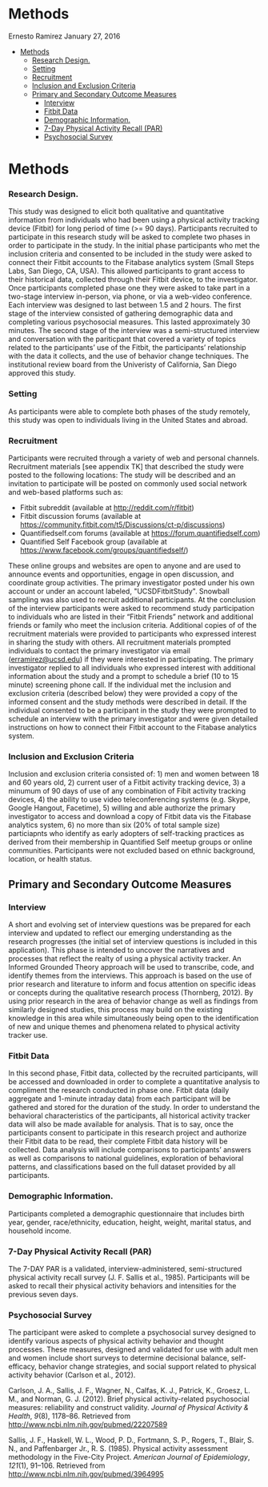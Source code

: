 Methods
================
Ernesto Ramirez
January 27, 2016

-   [Methods](#methods)
    -   [Research Design.](#research-design.)
    -   [Setting](#setting)
    -   [Recruitment](#recruitment)
    -   [Inclusion and Exclusion Criteria](#inclusion-and-exclusion-criteria)
    -   [Primary and Secondary Outcome Measures](#primary-and-secondary-outcome-measures)
        -   [Interview](#interview)
        -   [Fitbit Data](#fitbit-data)
        -   [Demographic Information.](#demographic-information.)
        -   [7-Day Physical Activity Recall (PAR)](#day-physical-activity-recall-par)
        -   [Psychosocial Survey](#psychosocial-survey)

Methods
=======

### Research Design.

This study was designed to elicit both qualitative and quantitative information from individuals who had been using a physical activity tracking device (Fitbit) for long period of time (&gt;= 90 days). Participants recruited to participate in this research study will be asked to complete two phases in order to participate in the study. In the initial phase participants who met the inclusion criteria and consented to be included in the study were asked to connect their Fitbit accounts to the Fitabase analytics system (Small Steps Labs, San Diego, CA, USA). This allowed participants to grant access to their historical data, collected through their Fitbit device, to the investigator. Once participants completed phase one they were asked to take part in a two-stage interview in-person, via phone, or via a web-video conference. Each interview was designed to last between 1.5 and 2 hours. The first stage of the interview consisted of gathering demographic data and completing various psychosocial measures. This lasted approximately 30 minutes. The second stage of the interview was a semi-structured interview and conversation with the pariticpant that covered a variety of topics related to the participants’ use of the Fitbit, the participants’ relationship with the data it collects, and the use of behavior change techniques. The institutional review board from the Univeristy of California, San Diego approved this study.

### Setting

As participants were able to complete both phases of the study remotely, this study was open to individuals living in the United States and abroad.

### Recruitment

Participants were recruited through a variety of web and personal channels. Recruitment materials \[see appendix TK\] that described the study were posted to the following locations: The study will be described and an invitation to participate will be posted on commonly used social network and web-based platforms such as:

-   Fitbit subreddit (available at <http://reddit.com/r/fitbit>)
-   Fitbit discussion forums (available at <https://community.fitbit.com/t5/Discussions/ct-p/discussions>)
-   Quantifiedself.com forums (available at <https://forum.quantifiedself.com>)
-   Quantified Self Facebook group (available at <https://www.facebook.com/groups/quantifiedself/>)

These online groups and websites are open to anyone and are used to announce events and opportunities, engage in open discussion, and coordinate group activities. The primary investigator posted under his own account or under an account labeled, "UCSDFitbitStudy". Snowball sampling was also used to recruit additional participants. At the conclusion of the interview participants were asked to recommend study participation to individuals who are listed in their “Fitbit Friends” network and additional friends or family who meet the inclusion criteria. Additional copies of of the recruitment materials were provided to participants who expressed interest in sharing the study with others. All recruitment materials prompted individuals to contact the primary investigator via email (<erramirez@ucsd.edu>) if they were interested in participating. The primary investigator replied to all individuals who expressed interest with additional information about the study and a prompt to schedule a brief (10 to 15 minute) screening phone call. If the individual met the inclusion and exclusion criteria (described below) they were provided a copy of the informed consent and the study methods were described in detail. If the individual consented to be a participant in the study they were prompted to schedule an interview with the primary investigator and were given detailed instructions on how to connect their Fitbit account to the Fitabase analytics system.

### Inclusion and Exclusion Criteria

Inclusion and exclusion criteria consisted of: 1) men and women between 18 and 60 years old, 2) current user of a Fitbit activity tracking device, 3) a minumum of 90 days of use of any combination of Fibit activity tracking devices, 4) the ability to use video teleconferencing systems (e.g. Skype, Google Hangout, Facetime), 5) willing and able authorize the primary investigator to access and download a copy of Fitbit data vis the Fitabase analytics system, 6) no more than six (20% of total sample size) particiapnts who identify as early adopters of self-tracking practices as derived from their membership in Quantified Self meetup groups or online communities. Participants were not excluded based on ethnic background, location, or health status.

Primary and Secondary Outcome Measures
--------------------------------------

### Interview

A short and evolving set of interview questions was be prepared for each interview and updated to reflect our emerging understanding as the research progresses (the initial set of interview questions is included in this application). This phase is intended to uncover the narratives and processes that reflect the realty of using a physical activity tracker. An Informed Grounded Theory approach will be used to transcribe, code, and identify themes from the interviews. This approach is based on the use of prior research and literature to inform and focus attention on specific ideas or concepts during the qualitative research process (Thornberg, 2012). By using prior research in the area of behavior change as well as findings from similarly designed studies, this process may build on the existing knowledge in this area while simultaneously being open to the identification of new and unique themes and phenomena related to physical activity tracker use.

### Fitbit Data

In this second phase, Fitbit data, collected by the recruited participants, will be accessed and downloaded in order to complete a quantitative analysis to compliment the research conducted in phase one. Fitbit data (daily aggregate and 1-minute intraday data) from each participant will be gathered and stored for the duration of the study. In order to understand the behavioral characteristics of the participants, all historical activity tracker data will also be made available for analysis. That is to say, once the participants consent to participate in this research project and authorize their Fitbit data to be read, their complete Fitbit data history will be collected. Data analysis will include comparisons to participants’ answers as well as comparisons to national guidelines, exploration of behavioral patterns, and classifications based on the full dataset provided by all participants.

### Demographic Information.

Participants completed a demographic questionnaire that includes birth year, gender, race/ethnicity, education, height, weight, marital status, and household income.

### 7-Day Physical Activity Recall (PAR)

The 7-DAY PAR is a validated, interview-administered, semi-structured physical activity recall survey (J. F. Sallis et al., 1985). Participants will be asked to recall their physical activity behaviors and intensities for the previous seven days.

### Psychosocial Survey

The participant were asked to complete a psychosocial survey designed to identify various aspects of physical activity behavior and thought processes. These measures, designed and validated for use with adult men and women include short surveys to determine decisional balance, self-efficacy, behavior change strategies, and social support related to physical activity behavior (Carlson et al., 2012).

Carlson, J. A., Sallis, J. F., Wagner, N., Calfas, K. J., Patrick, K., Groesz, L. M., and Norman, G. J. (2012). Brief physical activity-related psychosocial measures: reliability and construct validity. *Journal of Physical Activity & Health*, *9*(8), 1178–86. Retrieved from <http://www.ncbi.nlm.nih.gov/pubmed/22207589>

Sallis, J. F., Haskell, W. L., Wood, P. D., Fortmann, S. P., Rogers, T., Blair, S. N., and Paffenbarger Jr., R. S. (1985). Physical activity assessment methodology in the Five-City Project. *American Journal of Epidemiology*, *121*(1), 91–106. Retrieved from <http://www.ncbi.nlm.nih.gov/pubmed/3964995>
